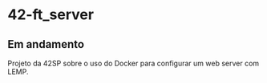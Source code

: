 # 42-ft_server

## Em andamento

Projeto da 42SP sobre o uso do Docker para configurar um web server com LEMP.
